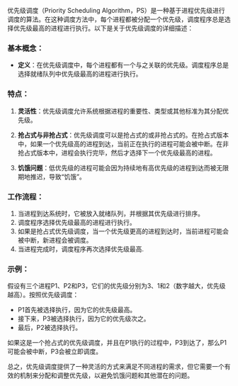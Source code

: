 优先级调度（Priority Scheduling Algorithm，PS）是一种基于进程优先级进行调度的算法。在这种调度方法中，每个进程都被分配一个优先级，调度程序总是选择优先级最高的进程进行执行。以下是关于优先级调度的详细描述：

### 基本概念：

- **定义**：在优先级调度中，每个进程都有一个与之关联的优先级。调度程序总是选择就绪队列中优先级最高的进程进行执行。

### 特点：

1. **灵活性**：优先级调度允许系统根据进程的重要性、类型或其他标准为其分配优先级。

2. **抢占式与非抢占式**：优先级调度可以是抢占式的或非抢占式的。在抢占式版本中，如果一个优先级高的进程到达，当前正在执行的进程可能会被中断。在非抢占式版本中，进程会执行完毕，然后才选择下一个优先级最高的进程。

3. **饥饿问题**：低优先级的进程可能会因为持续地有高优先级的进程到达而被无限期地推迟，导致“饥饿”。

### 工作流程：

1. 当进程到达系统时，它被放入就绪队列，并根据其优先级进行排序。
2. 调度程序选择优先级最高的进程进行执行。
3. 如果是抢占式优先级调度，当一个优先级更高的进程到达时，当前进程可能会被中断，新进程会被调度。
4. 当进程完成时，调度程序再次选择优先级最高. 

### 示例：

假设有三个进程P1、P2和P3，它们的优先级分别为3、1和2（数字越大，优先级越高）。按照优先级调度：

- P1首先被选择执行，因为它的优先级最高。
- 接下来，P3被选择执行，因为它的优先级次之。
- 最后，P2被选择执行。

如果这是一个抢占式的优先级调度，并且在P1执行的过程中，P3到达了，那么P1可能会被中断，P3会被立即调度。

总之，优先级调度提供了一种灵活的方式来满足不同进程的需求，但它需要一个有效的机制来分配和调整优先级，以避免饥饿问题和其他潜在的问题。